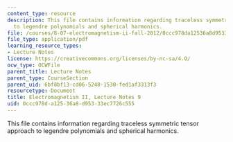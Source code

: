 ```yaml
---
content_type: resource
description: This file contains information regarding traceless symmetric tensor approach
  to legendre polynomials and spherical harmonics.
file: /courses/8-07-electromagnetism-ii-fall-2012/0ccc978da12536a8d95333ec7726c555_MIT8_07F12_ln9.pdf
file_type: application/pdf
learning_resource_types:
- Lecture Notes
license: https://creativecommons.org/licenses/by-nc-sa/4.0/
ocw_type: OCWFile
parent_title: Lecture Notes
parent_type: CourseSection
parent_uid: 6bf8bf13-cd06-5248-1530-fed1af3313f3
resourcetype: Document
title: Electromagnetism II, Lecture Notes 9
uid: 0ccc978d-a125-36a8-d953-33ec7726c555
---
```

This file contains information regarding traceless symmetric tensor approach to legendre polynomials and spherical harmonics.